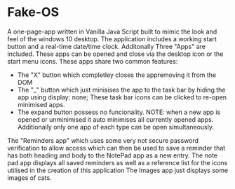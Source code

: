 # Fake-OS
A one-page-app written in Vanilla Java Script built to mimic the look and feel of the windows 10 desktop. 
The application includes a working start button and a real-time date/time clock.
Additonally Three "Apps" are included. These apps can be opened and close via the desktop icon or the start menu icons. These apps share two common features:
  - The "X" button which completley closes the appremoving it from the DOM 
  - The "_" button which just minisises the app to the task bar by hiding
    the app using display: none; These task bar icons can be clicked to re-open minimised apps. 
  - The expand button possess no funcionality.
NOTE: when a new app is opened or unminimised it auto minimises all currently opened apps. Additionally only one app of each type can be open simultaneously.

The "Reminders app" which uses some very not secure password verification to allow access which can then be used to save a reminder
that has both heading and body to the NotePad app as a new entry. 
The note pad app displays all saved reminders as well as a reference list for the icons utilised in the creation of this application
The Images app just displays some images of cats.
